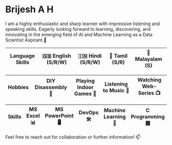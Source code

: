 # Brijesh A H
I am a highly enthusiastic and sharp learner with impressive listening and speaking skills. Eagerly looking forward to learning, discovering, and innovating in the emerging field of AI and Machine Learning as a Data Scientist Aspirant.🚀

| **Language Skills**          | **🇬🇧 English** (S/R/W) | **🇮🇳 Hindi** (S/R/W) | **🌴 Tamil** (S/R) | **🌴 Malayalam** (S) |
|------------------------------|--------------------------|------------------------|---------------------|----------------------|

| **Hobbies**                  | DIY Disassembly 🔧       | Playing Indoor Games 🎲| Listening to Music 🎵| Watching Web-Series 📺|
|------------------------------|---------------------------|------------------------|----------------------|------------------------|

| **Skills**                   | MS Excel 📊     | MS PowerPoint 🖥️      | DevOps 🛠️          | Machine Learning 🤖 | C Programming 🅾️ | Java Programming ☕    | Python Programming 🐍| 
|------------------------------|-----------------|------------------------|--------------------|----------------------|------------------|-------------------------|----------------------|


Feel free to reach out for collaboration or further information! 📫
